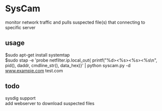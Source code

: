 # SysCam
 monitor network traffic and pulls suspected file(s) that connecting to specific server
## usage
 $sudo apt-get install systemtap   
 $sudo stap -e 'probe netfilter.ip.local_out{ printf("%d><%s><%s><%s\n", pid(), daddr, cmdline_str(), data_hex)}' | python syscam.py -d www.exampie.com test.com  
 

## todo
 sysdig support  
 add webserver to download suspected files
